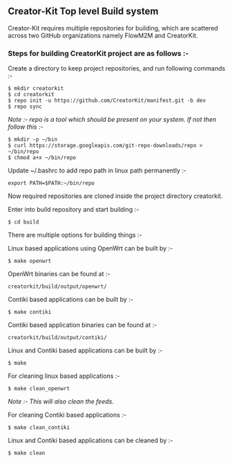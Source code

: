 ##  Creator-Kit Top level Build system

Creator-Kit requires multiple repositories for building, which are scattered across two GitHub organizations namely FlowM2M and CreatorKit.

### Steps for building CreatorKit project are as follows :-
Create a directory to keep project repositories, and run following commands :-

    $ mkdir creatorkit
    $ cd creatorkit
    $ repo init -u https://github.com/CreatorKit/manifest.git -b dev
    $ repo sync

_Note :- repo is a tool which should be present on your system. If not then follow this :-_

    $ mkdir -p ~/bin
    $ curl https://storage.googleapis.com/git-repo-downloads/repo > ~/bin/repo
    $ chmod a+x ~/bin/repo

Update ~/.bashrc to add repo path in linux path permanently :-

    export PATH=$PATH:~/bin/repo

Now required repositories are cloned inside the project directory creatorkit.

Enter into build repository and start building :-

    $ cd build

There are multiple options for building things :-

Linux based applications using OpenWrt can be built by :-

    $ make openwrt

OpenWrt binaries can be found at :-

    creatorkit/build/output/openwrt/

Contiki based applications can be built by :-

    $ make contiki

Contiki based application binaries can be found at :-

    creatorkit/build/output/contiki/

Linux and Contiki based applications can be built by :-

    $ make

For cleaning linux based applications :-

    $ make clean_openwrt

_Note :- This will also clean the feeds._

For cleaning Contiki based applications :-

    $ make clean_contiki

Linux and Contiki based applications can be cleaned by :-

    $ make clean
